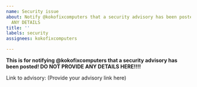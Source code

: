 ```yaml
---
name: Security issue
about: Notify @kokofixcomputers that a security advisory has been posted DO NOT PROVIDE
  ANY DETAILS
title: ''
labels: security
assignees: kokofixcomputers

---
```


**This is for notifying @kokofixcomputers that a security advisory has been posted! DO NOT PROVIDE ANY DETAILS HERE!!!!**

Link to advisory: (Provide your advisory link here)
